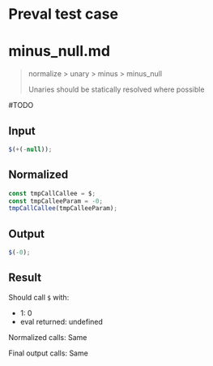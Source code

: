 # Preval test case

# minus_null.md

> normalize > unary > minus > minus_null
>
> Unaries should be statically resolved where possible

#TODO

## Input

`````js filename=intro
$(+(-null));
`````

## Normalized

`````js filename=intro
const tmpCallCallee = $;
const tmpCalleeParam = -0;
tmpCallCallee(tmpCalleeParam);
`````

## Output

`````js filename=intro
$(-0);
`````

## Result

Should call `$` with:
 - 1: 0
 - eval returned: undefined

Normalized calls: Same

Final output calls: Same

